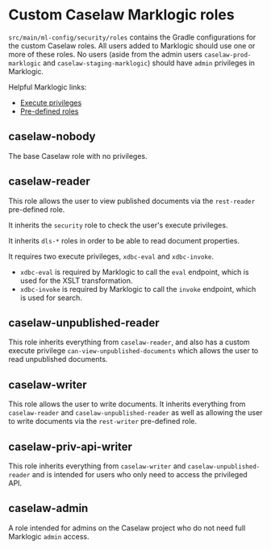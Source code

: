 # Custom Caselaw Marklogic roles

`src/main/ml-config/security/roles` contains the Gradle configurations for the custom Caselaw roles.
All users added to Marklogic should use one or more of these roles. No users (aside from the admin users
`caselaw-prod-marklogic` and `caselaw-staging-marklogic`) should have `admin` privileges in Marklogic.

Helpful Marklogic links:
- [Execute privileges](https://docs.marklogic.com/guide/admin/exec_privs)
- [Pre-defined roles](https://docs.marklogic.com/guide/admin/pre_def_roles)

## caselaw-nobody

The base Caselaw role with no privileges.

## caselaw-reader

This role allows the user to view published documents via the `rest-reader` pre-defined role.

It inherits the `security` role to check the user's execute privileges.

It inherits `dls-*` roles in order to be able to read document properties.

It requires two execute privileges, `xdbc-eval` and `xdbc-invoke`. 
- `xdbc-eval` is required by Marklogic to call the `eval` endpoint, which is used for the XSLT transformation. 
- `xdbc-invoke` is required by Marklogic to call the `invoke` endpoint, which is used for search.

## caselaw-unpublished-reader

This role inherits everything from `caselaw-reader`, and also has a custom execute privilege `can-view-unpublished-documents`
which allows the user to read unpublished documents.

## caselaw-writer

This role allows the user to write documents. It inherits everything from `caselaw-reader` and `caselaw-unpublished-reader`
as well as allowing the user to write documents via the `rest-writer` pre-defined role.

## caselaw-priv-api-writer

This role inherits everything from `caselaw-writer` and  `caselaw-unpublished-reader` and is intended for users who
only need to access the privileged API.

## caselaw-admin

A role intended for admins on the Caselaw project who do not need full Marklogic `admin` access.